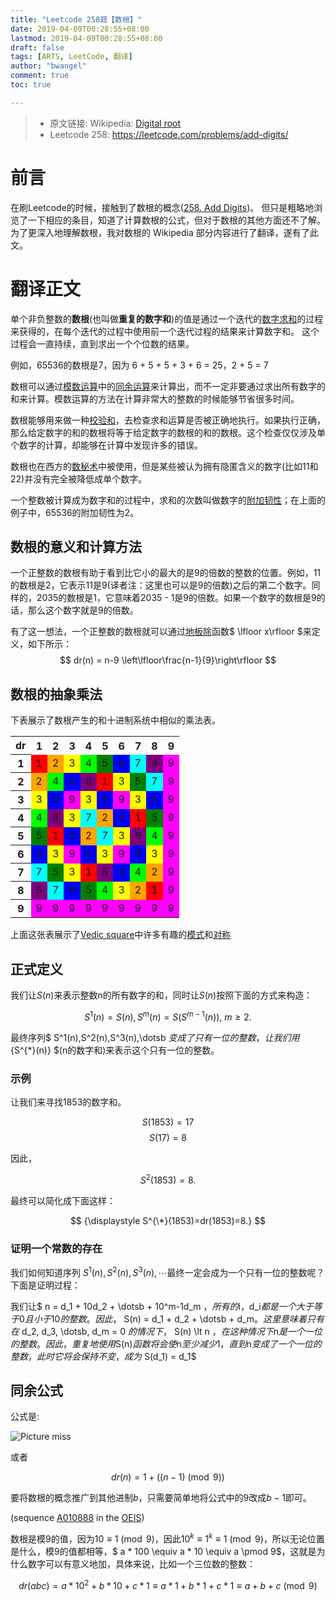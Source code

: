 ```yaml
---
title: "Leetcode 258题【数根】"
date: 2019-04-09T00:28:55+08:00
lastmod: 2019-04-09T00:28:55+08:00
draft: false
tags: [ARTS, LeetCode, 翻译]
author: "bwangel"
comment: true
toc: true

---
```


> + 原文链接: Wikipedia: [Digital root](https://www.wikiwand.com/en/Digital_root)
> + Leetcode 258: https://leetcode.com/problems/add-digits/

<!--more-->

# 前言

在刷Leetcode的时候，接触到了数根的概念([258. Add Digits](https://leetcode.com/problems/add-digits/))。
但只是粗略地浏览了一下相应的条目，知道了计算数根的公式，但对于数根的其他方面还不了解。为了更深入地理解数根，我对数根的 Wikipedia 部分内容进行了翻译，遂有了此文。

# 翻译正文

  单个非负整数的**数根**(也叫做**重复的数字和**)的值是通过一个迭代的[数字求和](https://www.wikiwand.com/en/Digit_sum)的过程来获得的，在每个迭代的过程中使用前一个迭代过程的结果来计算数字和。
这个过程会一直持续，直到求出一个个位数的结果。

例如，65536的数根是7，因为 6 + 5 + 5 + 3 + 6 = 25，2 + 5 = 7

  数根可以通过[模数运算](https://www.wikiwand.com/en/Modular_arithmetic#Congruence_relation)中的[同余运算](https://www.wikiwand.com/en/Congruence_relation)来计算出，而不一定非要通过求出所有数字的和来计算。模数运算的方法在计算非常大的整数的时候能够节省很多时间。

  数根能够用来做一种[校验和](https://www.wikiwand.com/en/Checksum)，去检查求和运算是否被正确地执行。如果执行正确，那么给定数字的和的数根将等于给定数字的数根的和的数根。这个检查仅仅涉及单个数字的计算，却能够在计算中发现许多的错误。

  数根也在西方的[数秘术](https://www.wikiwand.com/en/Numerology)中被使用，但是某些被认为拥有隐匿含义的数字(比如11和22)并没有完全被降低成单个数字。

  一个整数被计算成为数字和的过程中，求和的次数叫做数字的[附加韧性](https://www.wikiwand.com/en/Persistence_of_a_number)；在上面的例子中，65536的附加韧性为2。

## 数根的意义和计算方法

  一个正整数的数根有助于看到比它小的最大的是9的倍数的整数的位置。例如，11的数根是2，它表示11是9(译者注：这里也可以是9的倍数)之后的第二个数字。同样的，2035的数根是1，它意味着2035 - 1是9的倍数。如果一个数字的数根是9的话，那么这个数字就是9的倍数。

  有了这一想法，一个正整数的数根就可以通过[地板除](https://www.wikiwand.com/en/Floor_function)函数$ \lfloor x\rfloor $来定义，如下所示：
  $$ dr(n) = n-9 \left\lfloor\frac{n-1}{9}\right\rfloor $$

## 数根的抽象乘法

  下表展示了数根产生的和十进制系统中相似的乘法表。
  <table style="text-align:center">
    <tbody>
    <tr>
        <th>dr</th>
        <th>1</th>
        <th>2</th>
        <th>3</th>
        <th>4</th>
        <th>5</th>
        <th>6</th>
        <th>7</th>
        <th>8</th>
        <th>9</th>
    </tr>
    <tr>
        <th>1</th>
        <td style="background-color:red">1</td>
        <td style="background-color:orange">2</td>
        <td style="background-color:yellow">3</td>
        <td style="background-color:lime">4</td>
        <td style="background-color:green">5</td>
        <td style="background-color:blue">6</td>
        <td style="background-color:aqua">7</td>
        <td style="background-color:purple">8</td>
        <td style="background-color:fuchsia">9</td>
    </tr>
    <tr>
        <th>2</th>
        <td style="background-color:orange">2</td>
        <td style="background-color:lime">4</td>
        <td style="background-color:blue">6</td>
        <td style="background-color:purple">8</td>
        <td style="background-color:red">1</td>
        <td style="background-color:yellow">3</td>
        <td style="background-color:green">5</td>
        <td style="background-color:aqua">7</td>
        <td style="background-color:fuchsia">9</td>
    </tr>
    <tr>
        <th>3</th>
        <td style="background-color:yellow">3</td>
        <td style="background-color:blue">6</td>
        <td style="background-color:fuchsia">9</td>
        <td style="background-color:yellow">3</td>
        <td style="background-color:blue">6</td>
        <td style="background-color:fuchsia">9</td>
        <td style="background-color:yellow">3</td>
        <td style="background-color:blue">6</td>
        <td style="background-color:fuchsia">9</td>
    </tr>
    <tr>
        <th>4</th>
        <td style="background-color:lime">4</td>
        <td style="background-color:purple">8</td>
        <td style="background-color:yellow">3</td>
        <td style="background-color:aqua">7</td>
        <td style="background-color:orange">2</td>
        <td style="background-color:blue">6</td>
        <td style="background-color:red">1</td>
        <td style="background-color:green">5</td>
        <td style="background-color:fuchsia">9</td>
    </tr>
    <tr>
        <th>5</th>
        <td style="background-color:green">5</td>
        <td style="background-color:red">1</td>
        <td style="background-color:blue">6</td>
        <td style="background-color:orange">2</td>
        <td style="background-color:aqua">7</td>
        <td style="background-color:yellow">3</td>
        <td style="background-color:purple">8</td>
        <td style="background-color:lime">4</td>
        <td style="background-color:fuchsia">9</td>
    </tr>
    <tr>
        <th>6</th>
        <td style="background-color:blue">6</td>
        <td style="background-color:yellow">3</td>
        <td style="background-color:fuchsia">9</td>
        <td style="background-color:blue">6</td>
        <td style="background-color:yellow">3</td>
        <td style="background-color:fuchsia">9</td>
        <td style="background-color:blue">6</td>
        <td style="background-color:yellow">3</td>
        <td style="background-color:fuchsia">9</td>
    </tr>
    <tr>
        <th>7</th>
        <td style="background-color:aqua">7</td>
        <td style="background-color:green">5</td>
        <td style="background-color:yellow">3</td>
        <td style="background-color:red">1</td>
        <td style="background-color:purple">8</td>
        <td style="background-color:blue">6</td>
        <td style="background-color:lime">4</td>
        <td style="background-color:orange">2</td>
        <td style="background-color:fuchsia">9</td>
    </tr>
    <tr>
        <th>8</th>
        <td style="background-color:purple">8</td>
        <td style="background-color:aqua">7</td>
        <td style="background-color:blue">6</td>
        <td style="background-color:green">5</td>
        <td style="background-color:lime">4</td>
        <td style="background-color:yellow">3</td>
        <td style="background-color:orange">2</td>
        <td style="background-color:red">1</td>
        <td style="background-color:fuchsia">9</td>
    </tr>
    <tr>
        <th>9</th>
        <td style="background-color:fuchsia">9</td>
        <td style="background-color:fuchsia">9</td>
        <td style="background-color:fuchsia">9</td>
        <td style="background-color:fuchsia">9</td>
        <td style="background-color:fuchsia">9</td>
        <td style="background-color:fuchsia">9</td>
        <td style="background-color:fuchsia">9</td>
        <td style="background-color:fuchsia">9</td>
        <td style="background-color:fuchsia">9</td>
    </tr>
    </tbody>
  </table>

  上面这张表展示了[Vedic square](https://www.wikiwand.com/en/Vedic_square)中许多有趣的[模式](https://www.wikiwand.com/en/Patterns)和[对称](https://www.wikiwand.com/en/Symmetry)

## 正式定义

  我们让$S(n)$来表示整数n的所有数字的和，同时让$S(n)$按照下面的方式来构造：

  $$ {\displaystyle S^{1}(n)=S(n), S^{m}(n)=S\left(S^{m-1}(n)\right),\ { m \ge 2.}} $$

  最终序列$ S^1(n),S^2(n),S^3(n),\dotsb $变成了只有一位的整数，让我们用$ {S^{\*}(n)} $(n的数字和)来表示这个只有一位的整数。

### 示例

  让我们来寻找1853的数字和。

  $$ S(1853) = 17 $$
  $$ S(17) = 8 $$

  因此，

  $$ S^2(1853)=8.$$

  最终可以简化成下面这样：

  $$ {\displaystyle S^{\*}(1853)=dr(1853)=8.} $$

### 证明一个常数的存在

  我们如何知道序列 $S^1(n),S^2(n),S^3(n),\dotsb$最终一定会成为一个只有一位的整数呢？下面是证明过程：

  我们让$ n = d_1 + 10d_2 + \dotsb + 10^m-1d_m $，所有的$i，d_i$都是一个大于等于0且小于10的整数。因此，$ S(n) = d_1 + d_2 + \dotsb + d_m$。这里意味着只有在$ d_2, d_3, \dotsb, d_m = 0 $的情况下，$ S(n) \lt n $，在这种情况下$n$是一个一位的整数。因此，重复地使用$S(n)$函数将会使$n$至少减少1，直到$n$变成了一个一位的整数，此时它将会保持不变，成为$ S(d_1) = d_1$

## 同余公式

公式是:

![Picture miss](https://wikimedia.org/api/rest_v1/media/math/render/svg/8aabde69a31053c2a3a769183ef1fea68b7ee49d)

或者

$$
  dr(n) = 1 + ((n - 1) \pmod 9)
$$

要将数根的概念推广到其他进制$b$，只需要简单地将公式中的9改成$b - 1$即可。

(sequence [A010888](https://oeis.org/A010888) in the [OEIS](https://www.wikiwand.com/en/On-Line_Encyclopedia_of_Integer_Sequences))

数根是模9的值，因为$10 \equiv 1 \pmod 9$，因此$10^k \equiv 1^k \equiv 1 \pmod 9$，所以无论位置是什么，模9的值都相等，$ a * 100 \equiv a * 10 \equiv a \pmod 9$，这就是为什么数字可以有意义地加，具体来说，比如一个三位数的整数：

$$
dr(abc) = a * 10^2 + b * 10 + c * 1 \equiv a * 1 + b * 1 + c * 1 \equiv a + b + c \pmod 9
$$
